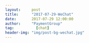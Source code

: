 ```yaml
---
layout:     post 
title:      "2017-07-29-WeChat"
date:       2017-07-29 12:00:00
author:     "PaymentGroup"
tag:		  [chat]
header-img: "img/post-bg-wechat.jpg"
---
```

